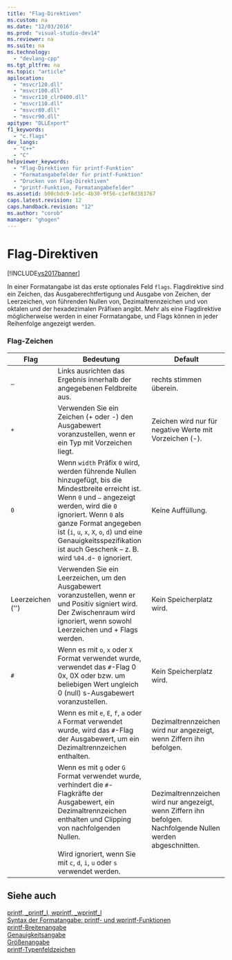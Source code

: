 ```yaml
---
title: "Flag-Direktiven"
ms.custom: na
ms.date: "12/03/2016"
ms.prod: "visual-studio-dev14"
ms.reviewer: na
ms.suite: na
ms.technology: 
  - "devlang-cpp"
ms.tgt_pltfrm: na
ms.topic: "article"
apilocation: 
  - "msvcr120.dll"
  - "msvcr100.dll"
  - "msvcr110_clr0400.dll"
  - "msvcr110.dll"
  - "msvcr80.dll"
  - "msvcr90.dll"
apitype: "DLLExport"
f1_keywords: 
  - "c.flags"
dev_langs: 
  - "C++"
  - "C"
helpviewer_keywords: 
  - "Flag-Direktiven für printf-Funktion"
  - "Formatangabefelder für printf-Funktion"
  - "Drucken von Flag-Direktiven"
  - "printf-Funktion, Formatangabefelder"
ms.assetid: b00cbdc9-1e5c-4b30-9f56-c1ef8d383767
caps.latest.revision: 12
caps.handback.revision: "12"
ms.author: "corob"
manager: "ghogen"
---
```

# Flag-Direktiven
[!INCLUDE[vs2017banner](../assembler/inline/includes/vs2017banner.md)]

In einer Formatangabe ist das erste optionales Feld `flags`.  Flagdirektive sind ein Zeichen, das Ausgaberechtfertigung und Ausgabe von Zeichen, der Leerzeichen, von führenden Nullen von, Dezimaltrennzeichen und von oktalen und der hexadezimalen Präfixen angibt.  Mehr als eine Flagdirektive möglicherweise werden in einer Formatangabe, und Flags können in jeder Reihenfolge angezeigt werden.  
  
### Flag\-Zeichen  
  
|Flag|Bedeutung|Default|  
|----------|---------------|-------------|  
|`–`|Links ausrichten das Ergebnis innerhalb der angegebenen Feldbreite aus.|rechts stimmen überein.|  
|`+`|Verwenden Sie ein Zeichen \(\+ oder \-\) den Ausgabewert voranzustellen, wenn er ein Typ mit Vorzeichen liegt.|Zeichen wird nur für negative Werte mit Vorzeichen \(\-\).|  
|`0`|Wenn `width` Präfix `0` wird, werden führende Nullen hinzugefügt, bis die Mindestbreite erreicht ist.  Wenn `0` und `–` angezeigt werden, wird die `0` ignoriert.  Wenn `0` als ganze Format angegeben ist \(`i`, `u`, `x`, `X`, `o`, `d`\) und eine Genauigkeitsspezifikation ist auch Geschenk – z. B. wird `%04.d`\- `0` ignoriert.|Keine Auffüllung.|  
|Leerzeichen \(''\)|Verwenden Sie ein Leerzeichen, um den Ausgabewert voranzustellen, wenn er und Positiv signiert wird.  Der Zwischenraum wird ignoriert, wenn sowohl Leerzeichen und \+ Flags werden.|Kein Speicherplatz wird.|  
|`#`|Wenn es mit `o`, `x` oder `X` Format verwendet wurde, verwendet das `#`\-Flag 0 0x, 0X oder bzw. um beliebigen Wert ungleich 0 \(null\) s\-Ausgabewert voranzustellen.|Kein Speicherplatz wird.|  
||Wenn es mit `e`, `E`, `f`, `a` oder `A` Format verwendet wurde, wird das `#`\-Flag der Ausgabewert, um ein Dezimaltrennzeichen enthalten.|Dezimaltrennzeichen wird nur angezeigt, wenn Ziffern ihn befolgen.|  
||Wenn es mit `g` oder `G` Format verwendet wurde, verhindert die `#`\-Flagkräfte der Ausgabewert, ein Dezimaltrennzeichen enthalten und Clipping von nachfolgenden Nullen.<br /><br /> Wird ignoriert, wenn Sie mit `c`, `d`, `i`, `u` oder `s` verwendet werden.|Dezimaltrennzeichen wird nur angezeigt, wenn Ziffern ihn befolgen.  Nachfolgende Nullen werden abgeschnitten.|  
  
## Siehe auch  
 [printf, \_printf\_l, wprintf, \_wprintf\_l](../c-runtime-library/reference/printf-printf-l-wprintf-wprintf-l.md)   
 [Syntax der Formatangabe: printf\- und wprintf\-Funktionen](../c-runtime-library/format-specification-syntax-printf-and-wprintf-functions.md)   
 [printf\-Breitenangabe](../c-runtime-library/printf-width-specification.md)   
 [Genauigkeitsangabe](../c-runtime-library/precision-specification.md)   
 [Größenangabe](../c-runtime-library/size-specification.md)   
 [printf\-Typenfeldzeichen](../c-runtime-library/printf-type-field-characters.md)
